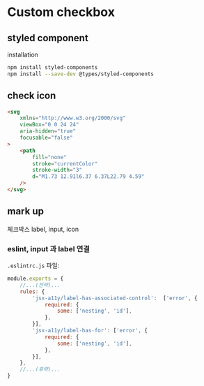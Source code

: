 # Custom checkbox
## styled component
installation
```bash
npm install styled-components
npm install --save-dev @types/styled-components
```

## check icon
```html
<svg
	xmlns="http://www.w3.org/2000/svg"
	viewBox="0 0 24 24"
	aria-hidden="true"
	focusable="false"
>
	<path
		fill="none"
		stroke="currentColor"
		stroke-width="3"
		d="M1.73 12.91l6.37 6.37L22.79 4.59"
	/>
</svg>
``` 

## mark up
체크박스 label, input, icon

### eslint, input 과 label 연결
`.eslintrc.js` 파일:
```javascript
module.exports = {
	//...(전략)...
	rules: {
		'jsx-a11y/label-has-associated-control':  ['error', {
			required: {
				some: ['nesting', 'id'],
			},
		}],
		'jsx-a11y/label-has-for': ['error', {
			required: {
				some: ['nesting', 'id'],
			},
		}],
	},
	//...(후략)...
}
```